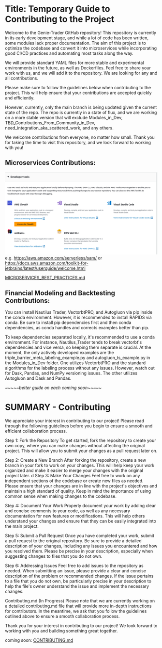 # Title: Temporary Guide to Contributing to the Project

Welcome to the Genie-Trader GitHub repository! This repository is currently in its early development stage, and while a lot of code has been written, some modules lack proper documentation. The aim of this project is to optimize the codebase and convert it into microservices while incorporating good CI/CD practices and automating most tasks along the way.

We will provide standard YAML files for more stable and experimental environments in the future, as well as Dockerfiles. Feel free to share your work with us, and we will add it to the repository. We are looking for any and all contributions.

Please make sure to follow the guidelines below when contributing to the project. This will help ensure that your contributions are accepted quickly and efficiently.

However, currently, only the main branch is being updated given the current state of the repo. The repo is currently in a state of flux, and we are working on a more stable version that will exclude Modules_in_Dev, TBD_Contributions_From_Community_in_Dev, need_integration_aka_scattered_work, and any others. 

We welcome contributions from everyone, no matter how small. Thank you for taking the time to visit this repository, and we look forward to working with you!


## Microservices Contributions:
![Screenshot from 2023-03-27 00-12-46.png](static%2FScreenshot%20from%202023-03-27%2000-12-46.png)
e.g. https://aws.amazon.com/serverless/sam/ or https://docs.aws.amazon.com/toolkit-for-jetbrains/latest/userguide/welcome.html

[MICROSERVICES_BEST_PRACTICES.md](MICROSERVICES_BEST_PRACTICES.md)

## Financial Modeling and Backtesting Contributions:
You can install Nautilus Trader, VectorbtPRO, and Autogluon via pip inside the conda environment. However, it is recommended to install RAPIDS via conda. Be sure to install pip dependencies first and then conda dependencies, as conda handles and corrects examples better than pip.

To keep dependencies separated locally, it's recommended to use a conda environment. For instance, Nautilus_Trader tends to break vectorbt's dependencies and vice versa, so keeping them separate is crucial. At the moment, the only actively developed examples are the triple_barrier_meta_labeling_example.py and autogluon_ts_example.py in the Modules_in_Dev folder. One utilizes VectorbtPRO and the standard algorithms for the labeling process without any issues. However, watch out for Dask, Pandas, and NumPy versioning issues. The other utilizes Autogluon and Dask and Pandas.

*~~~~~better guide on each coming soon*~~~~~


# SUMMARY - Contributing 
We appreciate your interest in contributing to our project! Please read through the following guidelines before you begin to ensure a smooth and efficient collaboration process.

Step 1: Fork the Repository
To get started, fork the repository to create your own copy, where you can make changes without affecting the original project. This will allow you to submit your changes as a pull request later on.

Step 2: Create a New Branch
After forking the repository, create a new branch in your fork to work on your changes. This will help keep your work organized and make it easier to merge your changes with the original project later.
d
Step 3: Make Your Changes
Feel free to work on any independent sections of the codebase or create new files as needed. Please ensure that your changes are in line with the project's objectives and maintain a high standard of quality. Keep in mind the importance of using common sense when making changes to the codebase.

Step 4: Document Your Work
Properly document your work by adding clear and concise comments to your code, as well as any necessary documentation for new features or modifications. This will help others understand your changes and ensure that they can be easily integrated into the main project.

Step 5: Submit a Pull Request
Once you have completed your work, submit a pull request to the original repository. Be sure to provide a detailed description of your changes, including any issues you encountered and how you resolved them. Please be precise in your description, especially when suggesting changes to files that you do not own.

Step 6: Addressing Issues
Feel free to add issues to the repository as needed. When submitting an issue, please provide a clear and concise description of the problem or recommended changes. If the issue pertains to a file that you do not own, be particularly precise in your description to help the file's owner understand the issue and implement the necessary changes.

Contributing.md (In Progress)
Please note that we are currently working on a detailed contributing.md file that will provide more in-depth instructions for contributors. In the meantime, we ask that you follow the guidelines outlined above to ensure a smooth collaboration process.

Thank you for your interest in contributing to our project! We look forward to working with you and building something great together.

coming soon: [CONTRIBUTING.md](CONTRIBUTING.md)
